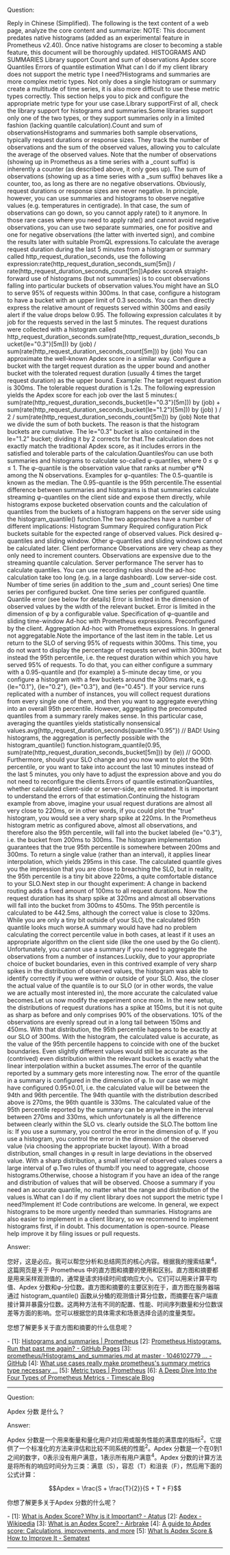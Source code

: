 Question:

Reply in Chinese (Simplified).
The following is the text content of a web page, analyze the core content and summarize:
NOTE: This document predates native histograms (added as an experimental feature in Prometheus v2.40). Once native histograms are closer to becoming a stable feature, this document will be thoroughly updated.
HISTOGRAMS AND SUMMARIES
Library support
Count and sum of observations
Apdex score
Quantiles
Errors of quantile estimation
What can I do if my client library does not support the metric type I need?Histograms and summaries are more complex metric types. Not only does a single histogram or summary create a multitude of time series, it is also more difficult to use these metric types correctly. This section helps you to pick and configure the appropriate metric type for your use case.Library supportFirst of all, check the library support for histograms and summaries.Some libraries support only one of the two types, or they support summaries only in a limited fashion (lacking quantile calculation).Count and sum of observationsHistograms and summaries both sample observations, typically request durations or response sizes. They track the number of observations and the sum of the observed values, allowing you to calculate the average of the observed values. Note that the number of observations (showing up in Prometheus as a time series with a _count suffix) is inherently a counter (as described above, it only goes up). The sum of observations (showing up as a time series with a _sum suffix) behaves like a counter, too, as long as there are no negative observations. Obviously, request durations or response sizes are never negative. In principle, however, you can use summaries and histograms to observe negative values (e.g. temperatures in centigrade). In that case, the sum of observations can go down, so you cannot apply rate() to it anymore. In those rare cases where you need to apply rate() and cannot avoid negative observations, you can use two separate summaries, one for positive and one for negative observations (the latter with inverted sign), and combine the results later with suitable PromQL expressions.To calculate the average request duration during the last 5 minutes from a histogram or summary called http_request_duration_seconds, use the following expression:rate(http_request_duration_seconds_sum[5m])
/
rate(http_request_duration_seconds_count[5m])Apdex scoreA straight-forward use of histograms (but not summaries) is to count observations falling into particular buckets of observation values.You might have an SLO to serve 95% of requests within 300ms. In that case, configure a histogram to have a bucket with an upper limit of 0.3 seconds. You can then directly express the relative amount of requests served within 300ms and easily alert if the value drops below 0.95. The following expression calculates it by job for the requests served in the last 5 minutes. The request durations were collected with a histogram called http_request_duration_seconds.sum(rate(http_request_duration_seconds_bucket{le="0.3"}[5m])) by (job)
/
sum(rate(http_request_duration_seconds_count[5m])) by (job)
You can approximate the well-known Apdex score in a similar way. Configure a bucket with the target request duration as the upper bound and another bucket with the tolerated request duration (usually 4 times the target request duration) as the upper bound. Example: The target request duration is 300ms. The tolerable request duration is 1.2s. The following expression yields the Apdex score for each job over the last 5 minutes:(
sum(rate(http_request_duration_seconds_bucket{le="0.3"}[5m])) by (job)
+
sum(rate(http_request_duration_seconds_bucket{le="1.2"}[5m])) by (job)
) / 2 / sum(rate(http_request_duration_seconds_count[5m])) by (job)
Note that we divide the sum of both buckets. The reason is that the histogram buckets are cumulative. The le="0.3" bucket is also contained in the le="1.2" bucket; dividing it by 2 corrects for that.The calculation does not exactly match the traditional Apdex score, as it includes errors in the satisfied and tolerable parts of the calculation.QuantilesYou can use both summaries and histograms to calculate so-called φ-quantiles, where 0 ≤ φ ≤ 1. The φ-quantile is the observation value that ranks at number φ*N among the N observations. Examples for φ-quantiles: The 0.5-quantile is known as the median. The 0.95-quantile is the 95th percentile.The essential difference between summaries and histograms is that summaries calculate streaming φ-quantiles on the client side and expose them directly, while histograms expose bucketed observation counts and the calculation of quantiles from the buckets of a histogram happens on the server side using the histogram_quantile() function.The two approaches have a number of different implications:	Histogram	Summary
Required configuration	Pick buckets suitable for the expected range of observed values.	Pick desired φ-quantiles and sliding window. Other φ-quantiles and sliding windows cannot be calculated later.
Client performance	Observations are very cheap as they only need to increment counters.	Observations are expensive due to the streaming quantile calculation.
Server performance	The server has to calculate quantiles. You can use recording rules should the ad-hoc calculation take too long (e.g. in a large dashboard).	Low server-side cost.
Number of time series (in addition to the _sum and _count series)	One time series per configured bucket.	One time series per configured quantile.
Quantile error (see below for details)	Error is limited in the dimension of observed values by the width of the relevant bucket.	Error is limited in the dimension of φ by a configurable value.
Specification of φ-quantile and sliding time-window	Ad-hoc with Prometheus expressions.	Preconfigured by the client.
Aggregation	Ad-hoc with Prometheus expressions.	In general not aggregatable.Note the importance of the last item in the table. Let us return to the SLO of serving 95% of requests within 300ms. This time, you do not want to display the percentage of requests served within 300ms, but instead the 95th percentile, i.e. the request duration within which you have served 95% of requests. To do that, you can either configure a summary with a 0.95-quantile and (for example) a 5-minute decay time, or you configure a histogram with a few buckets around the 300ms mark, e.g. {le="0.1"}, {le="0.2"}, {le="0.3"}, and {le="0.45"}. If your service runs replicated with a number of instances, you will collect request durations from every single one of them, and then you want to aggregate everything into an overall 95th percentile. However, aggregating the precomputed quantiles from a summary rarely makes sense. In this particular case, averaging the quantiles yields statistically nonsensical values.avg(http_request_duration_seconds{quantile="0.95"}) // BAD!
Using histograms, the aggregation is perfectly possible with the histogram_quantile() function.histogram_quantile(0.95, sum(rate(http_request_duration_seconds_bucket[5m])) by (le)) // GOOD.
Furthermore, should your SLO change and you now want to plot the 90th percentile, or you want to take into account the last 10 minutes instead of the last 5 minutes, you only have to adjust the expression above and you do not need to reconfigure the clients.Errors of quantile estimationQuantiles, whether calculated client-side or server-side, are estimated. It is important to understand the errors of that estimation.Continuing the histogram example from above, imagine your usual request durations are almost all very close to 220ms, or in other words, if you could plot the "true" histogram, you would see a very sharp spike at 220ms. In the Prometheus histogram metric as configured above, almost all observations, and therefore also the 95th percentile, will fall into the bucket labeled {le="0.3"}, i.e. the bucket from 200ms to 300ms. The histogram implementation guarantees that the true 95th percentile is somewhere between 200ms and 300ms. To return a single value (rather than an interval), it applies linear interpolation, which yields 295ms in this case. The calculated quantile gives you the impression that you are close to breaching the SLO, but in reality, the 95th percentile is a tiny bit above 220ms, a quite comfortable distance to your SLO.Next step in our thought experiment: A change in backend routing adds a fixed amount of 100ms to all request durations. Now the request duration has its sharp spike at 320ms and almost all observations will fall into the bucket from 300ms to 450ms. The 95th percentile is calculated to be 442.5ms, although the correct value is close to 320ms. While you are only a tiny bit outside of your SLO, the calculated 95th quantile looks much worse.A summary would have had no problem calculating the correct percentile value in both cases, at least if it uses an appropriate algorithm on the client side (like the one used by the Go client). Unfortunately, you cannot use a summary if you need to aggregate the observations from a number of instances.Luckily, due to your appropriate choice of bucket boundaries, even in this contrived example of very sharp spikes in the distribution of observed values, the histogram was able to identify correctly if you were within or outside of your SLO. Also, the closer the actual value of the quantile is to our SLO (or in other words, the value we are actually most interested in), the more accurate the calculated value becomes.Let us now modify the experiment once more. In the new setup, the distributions of request durations has a spike at 150ms, but it is not quite as sharp as before and only comprises 90% of the observations. 10% of the observations are evenly spread out in a long tail between 150ms and 450ms. With that distribution, the 95th percentile happens to be exactly at our SLO of 300ms. With the histogram, the calculated value is accurate, as the value of the 95th percentile happens to coincide with one of the bucket boundaries. Even slightly different values would still be accurate as the (contrived) even distribution within the relevant buckets is exactly what the linear interpolation within a bucket assumes.The error of the quantile reported by a summary gets more interesting now. The error of the quantile in a summary is configured in the dimension of φ. In our case we might have configured 0.95±0.01, i.e. the calculated value will be between the 94th and 96th percentile. The 94th quantile with the distribution described above is 270ms, the 96th quantile is 330ms. The calculated value of the 95th percentile reported by the summary can be anywhere in the interval between 270ms and 330ms, which unfortunately is all the difference between clearly within the SLO vs. clearly outside the SLO.The bottom line is: If you use a summary, you control the error in the dimension of φ. If you use a histogram, you control the error in the dimension of the observed value (via choosing the appropriate bucket layout). With a broad distribution, small changes in φ result in large deviations in the observed value. With a sharp distribution, a small interval of observed values covers a large interval of φ.Two rules of thumb:If you need to aggregate, choose histograms.Otherwise, choose a histogram if you have an idea of the range and distribution of values that will be observed. Choose a summary if you need an accurate quantile, no matter what the range and distribution of the values is.What can I do if my client library does not support the metric type I need?Implement it! Code contributions are welcome. In general, we expect histograms to be more urgently needed than summaries. Histograms are also easier to implement in a client library, so we recommend to implement histograms first, if in doubt. This documentation is open-source. Please help improve it by filing issues or pull requests.

Answer:

您好，这是必应。我可以帮您分析和总结网页的核心内容。根据我的搜索结果<sup>4</sup>，这篇网页是关于 Prometheus 中的直方图和摘要的使用和区别。直方图和摘要都是用来采样观测值的，通常是请求持续时间或响应大小。它们可以用来计算平均值、Apdex 分数和φ-分位数。直方图和摘要的主要区别在于，直方图在服务器端通过 histogram_quantile() 函数从分桶的观测值计算分位数，而摘要在客户端直接计算并暴露分位数。这两种方法有不同的配置、性能、时间序列数量和分位数误差等方面的影响。您可以根据您的具体需求和场景选择合适的度量类型。

您想了解更多关于直方图和摘要的什么信息呢？

\-
\[1]: [Histograms and summaries | Prometheus](https://prometheus.io/docs/practices/histograms/)
\[2]: [Prometheus Histograms. Run that past me again? - GitHub Pages](https://andykuszyk.github.io/2020-07-24-prometheus-histograms.html)
\[3]: [prometheus/Histograms_and_summaries.md at master · 1046102779 ... - GitHub](https://github.com/1046102779/prometheus/blob/master/best_practices/Histograms_and_summaries.md)
\[4]: [What use cases really make prometheus's summary metrics type necessary ...](https://stackoverflow.com/questions/51146578/what-use-cases-really-make-prometheuss-summary-metrics-type-necessary-unique)
\[5]: [Metric types | Prometheus](https://prometheus.io/docs/concepts/metric_types/)
\[6]: [A Deep Dive Into the Four Types of Prometheus Metrics - Timescale Blog](https://www.timescale.com/blog/four-types-prometheus-metrics-to-collect/)

<hr/>

Question:

Apdex 分数 是什么？

Answer:

Apdex 分数是一个用来衡量和量化用户对应用或服务性能的满意度的指标<sup>2</sup>。它提供了一个标准化的方法来评估和比较不同系统的性能<sup>2</sup>。Apdex 分数是一个在0到1之间的数字，0表示没有用户满意，1表示所有用户满意<sup>4</sup>。Apdex 分数的计算方法是将所有的响应时间分为三类：满意（S），容忍（T）和沮丧（F），然后用下面的公式计算：

$$Apdex = \frac{S + \frac{T}{2}}{S + T + F}$$

你想了解更多关于Apdex 分数的什么呢？

\-
\[1]: [What is Apdex Score? Why is it Important? - Atatus](https://www.atatus.com/blog/what-is-apdex-score/)
\[2]: [Apdex - Wikipedia](https://en.wikipedia.org/wiki/Apdex)
\[3]: [What is an Apdex Score? - Airbrake](https://blog.airbrake.io/blog/apm/what-is-an-apdex-score)
\[4]: [A guide to Apdex score: Calculations, improvements, and more](https://raygun.com/blog/apdex-score-guide/)
\[5]: [What Is Apdex Score & How to Improve It - Sematext](https://sematext.com/blog/how-to-use-your-apdex-score-to-measure-user-satisfaction/)

<hr/>

